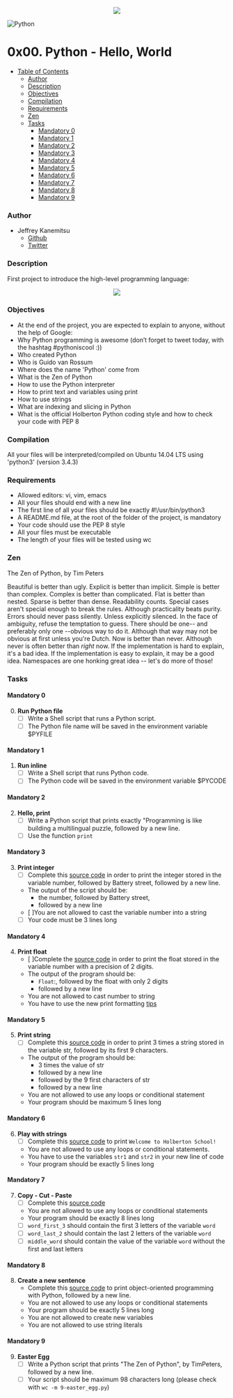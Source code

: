 <p align="center">
<a href="https://www.holbertonschool.com/"><img src="https://s3.amazonaws.com/bloc-global-assets/almanac-assets/bootcamps/logos/000/002/676/original/Holberton-School.png?1467187334"/>
</a>
</p>

![Python](https://img.shields.io/badge/python-v3.4-blue.svg)

# 0x00. Python - Hello, World #

* [Table of Contents](#table-of-contents) 
	* [Author](#Author)	
	* [Description](#description)
	* [Objectives](#objectives)
	* [Compilation](#compilation)
	* [Requirements](#requirements)
	* [Zen](#zen)
	* [Tasks](#tasks)
	  * [Mandatory 0](#mandatory-0)
	  * [Mandatory 1](#mandatory-1)
	  * [Mandatory 2](#mandatory-2)
	  * [Mandatory 3](#mandatory-3)
	  * [Mandatory 4](#mandatory-4)
	  * [Mandatory 5](#mandatory-5)
	  * [Mandatory 6](#mandatory-6)
	  * [Mandatory 7](#mandatory-7)
	  * [Mandatory 8](#mandatory-8)
	  * [Mandatory 9](#mandatory-8)

### Author ###
* Jeffrey Kanemitsu
	* [Github](https://github.com/jeffreykanemitsu)	
	* [Twitter](https://twitter.com/canofmisosoup)

### Description ###
First project to introduce the high-level programming language:
<p align="center">
<a href="https://www.python.org/"><img src="http://www.bebetterdeveloper.com/img/post_img/python-logo.png"/>
</a>
</p>


### Objectives ###
* At the end of the project, you are expected to explain to anyone, without the help of Google:
 * Why Python programming is awesome (don’t forget to tweet today, with the hashtag #pythoniscool :))
 * Who created Python
 * Who is Guido van Rossum
 * Where does the name 'Python' come from
 * What is the Zen of Python
 * How to use the Python interpreter
 * How to print text and variables using print
 * How to use strings
 * What are indexing and slicing in Python
 * What is the official Holberton Python coding style and how to check your code with PEP 8

### Compilation ###
All your files will be interpreted/compiled on Ubuntu 14.04 LTS using 'python3' (version 3.4.3)
### Requirements ###
* Allowed editors: vi, vim, emacs
* All your files should end with a new line
* The first line of all your files should be exactly #!/usr/bin/python3
* A README.md file, at the root of the folder of the project, is mandatory
* Your code should use the PEP 8 style
* All your files must be executable
* The length of your files will be tested using wc
### Zen ###
The Zen of Python, by Tim Peters

Beautiful is better than ugly.
Explicit is better than implicit.
Simple is better than complex.
Complex is better than complicated.
Flat is better than nested.
Sparse is better than dense.
Readability counts.
Special cases aren't special enough to break the rules.
Although practicality beats purity.
Errors should never pass silently.
Unless explicitly silenced.
In the face of ambiguity, refuse the temptation to guess.
There should be one-- and preferably only one --obvious way to do it.
Although that way may not be obvious at first unless you're Dutch.
Now is better than never.
Although never is often better than *right* now.
If the implementation is hard to explain, it's a bad idea.
If the implementation is easy to explain, it may be a good idea.
Namespaces are one honking great idea -- let's do more of those!
### Tasks ###
#### Mandatory 0 ####
0. **Run Python file**
	* [ ] Write a Shell script that runs a Python script.
	* [ ] The Python file name will be saved in the environment variable $PYFILE
#### Mandatory 1 ####
1. **Run inline**
	* [ ] Write a Shell script that runs Python code.
	* [ ] The Python code will be saved in the environment variable $PYCODE
#### Mandatory 2 ####
2. **Hello, print**
	* [ ] Write a Python script that prints exactly "Programming is like building a multilingual puzzle, followed by a new line.
	* [ ] Use the function `print`
#### Mandatory 3 ####
3. **Print integer**
	* [ ] Complete this [source code](https://github.com/holbertonschool/0x00.py/blob/master/3-print_number.py) in order to print the integer stored in the variable number, followed by Battery street, followed by a new line.
	* The output of the script should be:
		* the number, followed by Battery street,
		* followed by a new line
	* [ ]You are not allowed to cast the variable number into a string
	* [ ] Your code must be 3 lines long
#### Mandatory 4 ####
4. **Print float** 
	* [ ]Complete the [source code](https://github.com/holbertonschool/0x00.py/blob/master/4-print_float.py) in order to print the float stored in the variable number with a precision of 2 digits.
	* The output of the program should be:
		* `Float`:, followed by the float with only 2 digits
		* followed by a new line
	* You are not allowed to cast number to string
	* You have to use the new print formatting [tips](https://pyformat.info/#number_padding)
#### Mandatory 5 ####
5. **Print string**
	* [ ] Complete this [source code](https://github.com/holbertonschool/0x00.py/blob/master/5-print_string.py) in order to print 3 times a string stored in the variable str, followed by its first 9 characters.
	* The output of the program should be:
		* 3 times the value of str
		* followed by a new line
		* followed by the 9 first characters of str
		* followed by a new line
	* You are not allowed to use any loops or conditional statement
	* Your program should be maximum 5 lines long
#### Mandatory 6 ####
6. **Play with strings**
	* [ ] Complete this [source code](https://github.com/holbertonschool/0x00.py/blob/master/6-concat.py) to print `Welcome to Holberton School!`
	* You are not allowed to use any loops or conditional statements.
	* You have to use the variables `str1` and `str2` in your new line of code
	* Your program should be exactly 5 lines long
#### Mandatory 7 ####
7. **Copy - Cut - Paste**
	* [ ] Complete this [source code](https://github.com/holbertonschool/0x00.py/blob/master/7-edges.py)
	* You are not allowed to use any loops or conditional statements
	* Your program should be exactly 8 lines long
	* [ ] `word_first_3` should contain the first 3 letters of the variable `word`
	* [ ] `word_last_2` should contain the last 2 letters of the variable `word`
	* [ ] `middle_word` should contain the value of the variable `word` without the first and last letters
#### Mandatory 8 ####
8. **Create a new sentence**
	* Complete this [source code](https://github.com/holbertonschool/0x00.py/blob/master/8-concat_edges.py) to print object-oriented programming with Python, followed by a new line.
	* You are not allowed to use any loops or conditional statements
	* Your program should be exactly 5 lines long
	* You are not allowed to create new variables
	* You are not allowed to use string literals
#### Mandatory 9 ####
9. **Easter Egg**
	* [ ] Write a Python script that prints "The Zen of Python", by TimPeters, followed by a new line.
	* [ ] Your script should be maximum 98 characters long (please check with `wc -m 9-easter_egg.py`)
